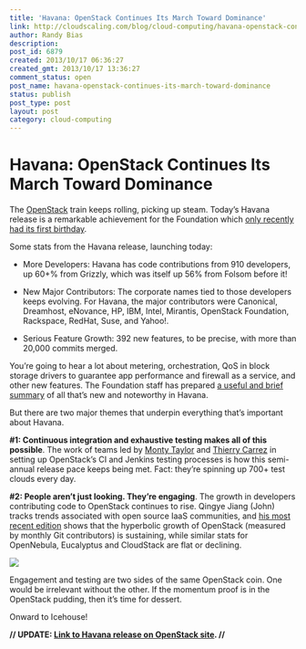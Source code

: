 ```yaml
---
title: 'Havana: OpenStack Continues Its March Toward Dominance'
link: http://cloudscaling.com/blog/cloud-computing/havana-openstack-continues-its-march-toward-dominance/
author: Randy Bias
description: 
post_id: 6879
created: 2013/10/17 06:36:27
created_gmt: 2013/10/17 13:36:27
comment_status: open
post_name: havana-openstack-continues-its-march-toward-dominance
status: publish
post_type: post
layout: post
category: cloud-computing
---
```


# Havana: OpenStack Continues Its March Toward Dominance

The [OpenStack](http://openstack.org) train keeps rolling, picking up steam. Today’s Havana release is a remarkable achievement for the Foundation which [only recently had its first birthday](http://www.eweek.com/c/a/Cloud-Computing/OpenStack-Foundation-Launches-With-10M-in-Funding-5600-Members-312854/).

Some stats from the Havana release, launching today:

  * More Developers: Havana has code contributions from 910 developers, up 60+% from Grizzly, which was itself up 56% from Folsom before it!

  * New Major Contributors: The corporate names tied to those developers keeps evolving. For Havana, the major contributors were Canonical, Dreamhost, eNovance, HP, IBM, Intel, Mirantis, OpenStack Foundation, Rackspace, RedHat, Suse, and Yahoo!.

  * Serious Feature Growth: 392 new features, to be precise, with more than 20,000 commits merged.

You’re going to hear a lot about metering, orchestration, QoS in block storage drivers to guarantee app performance and firewall as a service, and other new features. The Foundation staff has prepared [a useful and brief summary](http://www.slideshare.net/openstack/openstack-havana-release) of all that’s new and noteworthy in Havana.

But there are two major themes that underpin everything that’s important about Havana.

**#1: Continuous integration and exhaustive testing makes all of this possible**. The work of teams led by [Monty Taylor](http://engineering.cloudscaling.com/stacker-voices-monty-taylor-hp/) and [Thierry Carrez](http://engineering.cloudscaling.com/stacker-voices-thierry-carrez-openstack-foundation/) in setting up OpenStack’s CI and Jenkins testing processes is how this semi-annual release pace keeps being met. Fact: they’re spinning up 700+ test clouds every day.

**#2: People aren’t just looking. They’re engaging**. The growth in developers contributing code to OpenStack continues to rise. Qingye Jiang (John) tracks trends associated with open source IaaS communities, and [his most recent edition](http://www.qyjohn.net/?p=3373) shows that the hyperbolic growth of OpenStack (measured by monthly Git contributors) is sustaining, while similar stats for OpenNebula, Eucalyptus and CloudStack are flat or declining.

  
![](https://lh5.googleusercontent.com/buOM5kLUQ8kG-0jF8pfR3O6qd5Q7Uv9JUFIYH1j0v60fT3aVObXI52GiR1ccP6z5-4-dNY1oD-bMwg3yy2IyVK6NHS1edBBn-w2BBR9FVZgTnkfvahou4Q5s)

Engagement and testing are two sides of the same OpenStack coin. One would be irrelevant without the other. If the momentum proof is in the OpenStack pudding, then it’s time for dessert.

Onward to Icehouse!

**// UPDATE: [Link to Havana release on OpenStack site](http://www.openstack.org/software/havana/). //**